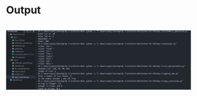 <h1>Output<h1>
<img src="/Python-for-DSA/Day-2/Screenshot 2024-12-12 231953.png" alt="Day 2 Output" width="600">